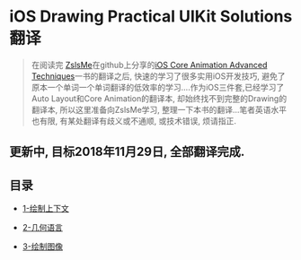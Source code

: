 # iOS Drawing Practical UIKit Solutions翻译
>在阅读完 [ZslsMe](https://github.com/ZsIsMe)在github上分享的[iOS Core Animation Advanced Techniques](https://github.com/ZsIsMe/iOS-Core-Animation-Advanced-Techniques.git)一书的翻译之后, 快速的学习了很多实用iOS开发技巧, 避免了原本一个单词一个单词翻译的低效率的学习....作为iOS三件套,已经学习了Auto Layout和Core Animation的翻译本, 却始终找不到完整的Drawing的翻译本,  所以这里准备向ZslsMe学习, 整理一下本书的翻译...笔者英语水平也有限, 有某处翻译有歧义或不通顺,  或技术错误, 烦请指正.

## 更新中,  目标2018年11月29日, 全部翻译完成.

## 目录

* [1-绘制上下文](https://github.com/wangdicen/iOS-Drawing-Practical-UIKit-Soluations-Translation/blob/master/1-绘制上下文/1-绘制上下文.md)

* [2-几何语言](https://github.com/wangdicen/iOS-Drawing-Practical-UIKit-Soluations-Translation/blob/master/2-几何语言/2-几何语言.md)

* [3-绘制图像](https://github.com/wangdicen/iOS-Drawing-Practical-UIKit-Soluations-Translation/blob/master/3-绘制图像/3-绘制图像.md)
